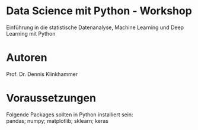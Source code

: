 # Data Science mit Python - Workshop
Einführung in die statistische Datenanalyse, Machine Learning und Deep Learning mit Python

# Autoren
Prof. Dr. Dennis Klinkhammer

# Voraussetzungen
Folgende Packages sollten in Python installiert sein:<br>
pandas; numpy; matplotlib; sklearn; keras
